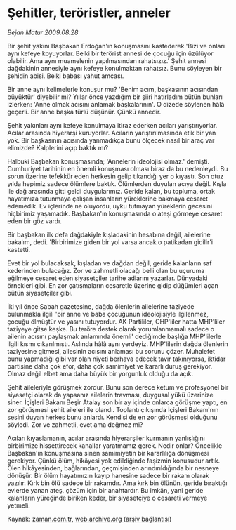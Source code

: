 # Şehitler, teröristler, anneler

*Bejan Matur 2009.08.28*

<tr><td class="metin" colspan="2" style="padding-top: 20px; padding-left: 5px; padding-right: 10px;">Bir şehit yakını Başbakan Erdoğan'ın konuşmasını kastederek 'Bizi ve onları aynı kefeye koyuyorlar. Belki bir terörist annesi de çocuğu için üzülüyor olabilir. Ama aynı muamelenin yapılmasından rahatsızız.' Şehit annesi dağdakinin annesiyle aynı kefeye konulmaktan rahatsız. Bunu söyleyen bir şehidin abisi. Belki babası yahut amcası.</td></tr><tr><td class="metin" colspan="2" style="padding-top: 20px; padding-left: 5px; padding-right: 10px;"><p>Bir anne aynı kelimelerle konuşur mu? 'Benim acım, başkasının acısından büyüktür' diyebilir mi? Yıllar önce yazdığım bir şiiri hatırladım bütün bunları izlerken: 'Anne olmak acısını anlamak başkalarının'. O dizede söylenen hâlâ geçerli. Bir anne başka türlü düşünür. Çünkü annedir.
<p>Şehit yakınları aynı kefeye konulmaya itiraz ederken acıları yarıştırıyorlar. Acılar arasında hiyerarşi kuruyorlar. Acıların yarıştırılmasında etik bir yan yok. Bir başkasının acısında yanmadıkça bunu ölçecek nasıl bir araç var elimizde? Kalplerini açıp baktık mı?
<p>Halbuki Başbakan konuşmasında; 'Annelerin ideolojisi olmaz.' demişti. Cumhuriyet tarihinin en önemli konuşması olması biraz da bu nedenleydi. Bu sorun üzerine tefekkür eden herkesin gelip tıkandığı yer o kıyastı. Son otuz yılda hepimiz sadece ölümlere baktık. Ölümlerden duyulan acıya değil. Kışla ile dağ arasında gitti geldi duygularımız. Geride kalan, bu topluma, ortak hayatımıza tutunmaya çalışan insanların yüreklerine bakmaya cesaret edemedik. Ev içlerinde ne oluyordu, uyku tutmayan yüreklerin gecesini hiçbirimiz yaşamadık. Başbakan'ın konuşmasında o ateşi görmeye cesaret eden bir göz vardı.
<p>Bir başbakan ilk defa dağdakiyle kışladakinin hesabına değil, ailelerine bakalım, dedi. 'Birbirimize giden bir yol varsa ancak o patikadan gidilir'i kastetti.
<p>Evet bir yol bulacaksak, kışladan ve dağdan değil, geride kalanların saf kederinden bulacağız. Zor ve zahmetli olacağı belli olan bu uçuruma eğilmeye cesaret eden siyasetçiler tarihe adlarını yazarlar. Dünyadaki örnekleri gibi. En zor çatışmaların cesaretle üzerine gidip düğümleri açan bütün siyasetçiler gibi.
<p>İki yıl önce Sabah gazetesine, dağda ölenlerin ailelerine taziyede bulunmakla ilgili 'bir anne ve baba çocuğunun ideolojisiyle ilgilenmez, çocuğu ölmüştür ve yasını tutuyordur. AK Partililer, CHP'liler hatta MHP'liler taziyeye gitse keşke. Bu teröre destek olarak yorumlanmamalı sadece o ailenin acısını paylaşmak anlamında önemli' dediğimde başlığa MHP'lilerle ilgili kısmı çıkarılmıştı. Aslında hâlâ aynı yerdeyiz. MHP'lilerin dağda ölenlerin taziyesine gitmesi, ailesinin acısını anlaması bu sorunu çözer. Muhalefet bunu yapmadığı gibi var olan niyeti berhava edecek tavır takınıyorsa, iktidar partisine daha çok efor, daha çok samimiyet ve kararlı duruş gerekiyor. Olmaz değil elbet ama daha büyük bir yorgunluk olduğu da açık.
<p>Şehit aileleriyle görüşmek zordur. Bunu son derece ketum ve profesyonel bir siyasetçi olarak da yapsanız ailelerin travması, duygusal yükü üzerinize siner. İçişleri Bakanı Beşir Atalay son bir ay içinde onlarca görüşme yaptı, en zor görüşmesi şehit aileleri ile olandı. Toplantı çıkışında İçişleri Bakanı'nın sesini duyan herkes bunu anlardı. Kendisi de en zor görüşmesi olduğunu söyledi. Zor ve zahmetli, evet ama değmez mi?
<p>Acıları kıyaslamanın, acılar arasında hiyerarşiler kurmanın yanlışlığını birbirimize hissettirecek kanallar yaratmamız gerek. Nedir onlar? Öncelikle Başbakan'ın konuşmasına sinen samimiyetin bir kararlılığa dönüşmesi gerekiyor. Çünkü ölüm, hikâyesi yok edildiğinde faşizmin konusudur artık. Ölen hikâyesinden, bağlarından, geçmişinden arındırıldığında bir nesneye dönüşür. Bir ölüm hayatımızın kayıp hanesine sadece bir rakam olarak yazılır. Kırk bin ölü sadece bir rakamdır. Ama kırk bin ölünün, geride bıraktığı evlerde yanan ateş, çözüm için bir anahtardır. Bu imkân, yani geride kalanların yüreğinde biriken keder, bir siyasetçiye o cesareti vermeye yetmeli. <br/></p></p></p></p></p></p></p></p></td></tr>

Kaynak: [zaman.com.tr](http://zaman.com.tr/yazar.do?yazino=885455), [web.archive.org (arşiv bağlantısı)](http://web.archive.org/web/20090901153535/http://www.zaman.com.tr:80/yazar.do?yazino=885455)
